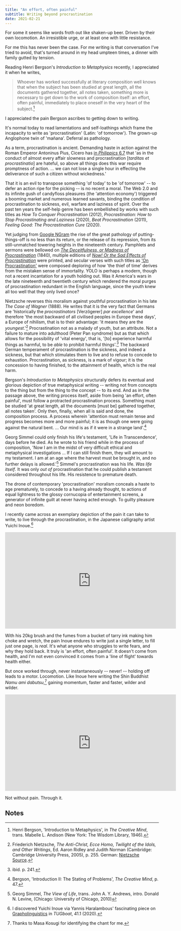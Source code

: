 ```yaml
---
title: "An effort, often painful"
subtitle: Writing beyond procrastination
date: 2021-02-21
---
```


For some it seems like words froth out like shaken-up beer. Driven by
their own locomotion. An irresistible urge, or at least one with
little resistance.

For me this has never been the case. For me writing is that
conversation I've tried to avoid, that's turned around in
my head umpteen times, a dinner with family gutted by tension.

Reading Henri Bergson's *Introduction to Metaphysics* recently,
I appreciated it when he writes,

> Whoever has worked successfully at literary composition well knows
> that when the subject has been studied at great length, all the
> documents gathered together, all notes taken, something more is
> necessary to get down to the work of composition itself: an effort,
> often painful, immediately to place oneself in the very heart of the
> subject.[^6]

I appreciated the pain Bergson ascribes to getting down to writing.

It's normal today to read lamentations and self-loathings which frame
the incapacity to write as 'procrastination' (Latin: 'of tomorrow').  The
grown-up Anglophone twin of 'mañana'. Deferral as pathology.

As a term, procrastination is ancient. Demanding haste in action against the Roman
Emperor Antoninus Pius, Cicero has [in *Philippics* 6.7](http://www.perseus.tufts.edu/hopper/text?doc=Cic.+Phil.+6.7&fromdoc=Perseus%3Atext%3A1999.02.0021) that 'as in the
conduct of almost every affair slowness and procrastination [*tarditas
et procrastinatio*] are hateful, so above all things does this war
require promptness of action. ...  we can not lose a single hour in effecting the deliverance of such a citizen without wickedness.'

That it is an evil to transpose something 'of today' to be 'of
tomorrow' -- to defer an action ripe for the picking -- is no recent a
moral. The Web 2.0 and its infinite gush of candyfloss pleasures (the
'attention economy') triggered a booming market and numerous learned
savants, binding the condition of procrastination to sickness, evil,
warfare and laziness of spirit. Over the past ten years the self-help
genre has been embellished by works with such titles as *How To
Conquer Procrastination* (2012), *Procrastination: How to Stop
Procrastinating and Laziness* (2020), *Beat Procrastination* (2011),
*Feeling Good: The Procrastination Cure* (2020). 

Yet judging from [Google NGram](https://books.google.com/ngrams/graph?content=ma%C3%B1ana%2Cprocrastination%2Cprocrastinate%2Cprocrastinating&year_start=1800&year_end=2019&corpus=26&smoothing=3&direct_url=t1%3B%2Cma%C3%B1ana%3B%2Cc0%3B.t1%3B%2Cprocrastination%3B%2Cc0%3B.t1%3B%2Cprocrastinate%3B%2Cc0%3B.t1%3B%2Cprocrastinating%3B%2Cc0) the rise of the great pathology of
putting-things-off is no less than its return, or the release of its
repression, from its still-unmatched towering heights in the
nineteenth century. Pamphlets and sermons were bellowed on [*The Deceitfulness, or Madness of Procrastination*](https://www.google.co.uk/books/edition/The_Deceitfulness_of_Sin_Or_the_Madness/7lRiAAAAcAAJ?hl=en&gbpv=0) (1840), multiple editions of [*Now! Or the Sad Effects of Procrastination*](https://www.google.co.uk/books/edition/Now_or_the_Sad_Effects_of_Procrastinatio/9H5nAAAAcAAJ?hl=en&gbpv=0) were printed, and secular verses with such titles as ['On Procrastination'](https://www.google.co.uk/books/edition/The_Speaker_Or_Miscellaneous_Pieces_Sele/Pa1gAAAAcAAJ?hl=en&gbpv=1&dq=%22procrastination%22&pg=PA98&printsec=frontcover) were composed deploring of how 'the thief of time' derives from the mistaken sense of immortality. YOLO is perhaps a modern, though not a recent incantation for a youth holding out. Was it America's wars in the late nineteenth and twentieth century which rendered the moral purges of procrastination redundant in the English language, since the youth knew all too well that they only lived once?

Nietzsche reverses this moralism against youthful procrastination in his late *The Case of Wagner* (1888). He writes that it is the very fact that Germans are 'historically the *procrastinators* [Verzögerer] *par excellence*' and therefore 'the most backward of all civilised peoples in Europe these days', a Europe of nihilism, that is to their advantage: 'it means they are the *youngest*.'[^4] Procrastination not as a malady of youth, but an attribute. Not a failure to mature into adulthood (Peter Pan syndrome) but as that which allows for the possibility of 'vital energy', that is, '[to] experience harmful things as harmful, to be *able* to prohibit harmful things'.[^5] The backward German temperament of procrastination is the sickness, and indeed a sickness, but that which stimulates them to live and to refuse to concede to exhaustion. Procrastination, as sickness, is a mark of vigour; it is the concession to having finished, to the attainment of health, which is the real harm.

Bergson's *Introduction to Metaphysics* structurally defers its eventual and glorious depiction of true metaphysical writing -- writing not from concepts to the thing but from the thing to the concept -- to its end. And as in the passage above, the writing process itself, aside from being 'an effort, often painful', must follow a protracted procrastination process. Something must be studied 'at great length, all the documents [must be] gathered together, all notes taken'. Only then, finally, when all is said and done, the composition process. A process wherein 'attention must remain tense and progress becomes more and more painful; it is as though one were going against the natural bent. ... Our mind is as if it were in a strange land'.[^7]

Georg Simmel could only finish his life's testament, 'Life in Transcendence',  days before he died. As he wrote to his friend while in the process of composition, 'Now I am in the midst of very difficult ethical and metaphysical investigations ... If I can still finish them, they will amount to my testament. I am at an age where the harvest must be brought in, and no further delays is allowed.'[^1] Simmel's procrastination was his life. *Was life itself*. It was only *out of* procrastination that he could publish a testament considered throughout his life. His resistence to premature death.

The drone of contemporary 'procrastination' moralism conceals a haste to age prematurely, to concede to a having already thought, to actions of equal lightness to the glossy cornucopia of entertainment screens, a generator of infinite guilt at never having acted enough. To guilty pleasure and neon boredom. 

I recently came across an exemplary depiction of the pain it can take to write, to live through the procrastination, in the Japanese calligraphy artist Yuichi Inoue.[^2] 

<iframe width="560" height="315" src="https://www.youtube-nocookie.com/embed/Fnhg5hKp4WY" frameborder="0" allow="accelerometer; autoplay; clipboard-write; encrypted-media; gyroscope; picture-in-picture" allowfullscreen></iframe>

With his 20kg brush and the fumes from a bucket of tarry ink making
him choke and wretch, the pain Inoue endures to write just a single
letter, to fill just one page, is *real*. It's what anyone who
struggles to write fears, and why they hold back. It truly is 'an
effort, often painful'. It doesn't come from health, and I'm not even
convinced it comes from a 'line of flight' towards health either.

But once worked through, never instantaneously -- never! -- holding
off leads to a motor. Locomotion. Like Inoue here writing the Shin
Buddhist *Namu ami dabutsu*,[^3] gaining momentum, faster and
faster, wilder and wilder. 

<iframe width="560" height="315" src="https://www.youtube-nocookie.com/embed/yPQbcAW9A2g" frameborder="0" allow="accelerometer; autoplay; clipboard-write; encrypted-media; gyroscope; picture-in-picture" allowfullscreen></iframe>

Not without pain. Through it.


## Notes

[^1]: Georg Simmel, *The View of Life*, trans. John A. Y. Andrews, intro. Donald N. Levine, (Chicago: University of Chicago, 2010)

[^2]: I discovered Yuichi Inoue via Yannis Haralambous' fascinating piece  on [Grapholinguistics](http://dianmei.org.www.tug.org/TUGboat/tb41-1/tb127haralambous-grapholinguistics.pdf) in *TUGboat*, 41.1 (2020).

[^3]: Thanks to Masa Kosugi for identifying the chant for me.

[^4]: Friederich Nietzsche, *The Anti-Christ, Ecce Homo, Twilight of the Idols, and Other Writings*, Ed. Aaron Ridley and Judith Norman (Cambridge: Cambridge University Press, 2005), p. 255. German: [Nietzsche Source](http://www.nietzschesource.org/#eKGWB/WA-Nachschrift).

[^5]: ibid. p. 241.

[^6]: Henri Bergson, 'Introduction to Metaphysics', in *The Creative Mind*, trans. Mabelle L. Andison (New York: The Wisdom Library, 1946).

[^7]: Bergson, 'Introduction II: The Stating of Problems', *The Creative Mind*, p. 47.
